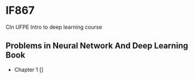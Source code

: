 # IF867
CIn UFPE Intro to deep learning course

## Problems in Neural Network And Deep Learning Book 
- Chapter 1 []
